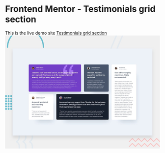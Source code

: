 # Frontend Mentor - Testimonials grid section
This is the live demo site [Testimonials grid section](https://aliherzalla.github.io/Testimonials-grid-section/)
![Design preview for the Testimonials grid section coding challenge](./design/desktop-preview.jpg)
